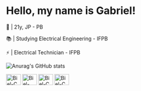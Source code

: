 # Hello, my name is Gabriel!

👤 | 21y, JP - PB

📚 | Studying Electrical Engineering - IFPB

⚡ | Electrical Technician - IFPB

![Anurag's GitHub stats](https://github-readme-stats.vercel.app/api?username=NWYxGabriel&theme=shadow_red&show_icons=true)

<img align="center" alt="Biel-C" height="30" width="40" src="https://cdn.jsdelivr.net/gh/devicons/devicon/icons/c/c-original.svg" /> <img align="center" alt="Biel-CSS" height="30" width="40" src="https://cdn.jsdelivr.net/gh/devicons/devicon/icons/cplusplus/cplusplus-original.svg" /> <img align="center" alt="Biel-C" height="30" width="40" src="https://cdn.jsdelivr.net/gh/devicons/devicon/icons/arduino/arduino-original.svg" /> <img align="center" alt="Biel-C" height="30" width="40" 
src="https://cdn.jsdelivr.net/gh/devicons/devicon/icons/electron/electron-original.svg" />

